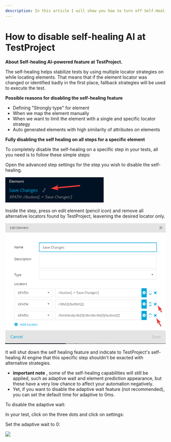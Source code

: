 ```yaml
---
description: In this article I will show you how to turn off Self-Healing for Mobile/Web.
---
```


# How to disable self-healing AI at TestProject

**About Self-healing AI-powered feature at TestProject.**

The self-healing helps stabilize tests by using multiple locator strategies on while locating elements. That means that if the element locator was changed or identified badly in the first place, fallback strategies will be used to execute the test.

**Possible reasons for disabling the self-healing feature**

* Defining "Strongly type" for element
* When we map the element manually
* When we want to limit the element with a single and specific locator strategy
* Auto generated elements with high similarity of attributes on elements

**Fully disabling the self healing on all steps for a specific element**

To completely disable the self-healing on a specific step in your tests, all you need is to follow these simple steps:

Open the advanced step settings for the step you wish to disable the self-healing.

![](<../../.gitbook/assets/image (522).png>)

Inside the step, press on edit element (pencil icon) and remove all alternative locators found by TestProject, leavening the desired locator only.

![](<../../.gitbook/assets/image (472).png>)

It will shut down the self healing feature and indicate to TestProject's self-healing AI engine that this specific step shouldn't be exacted with alternative strategies.

* **important note** , some of the self-healing capabilities will still be applied, such as adaptive wait and element prediction appearance, but these have a  very low chance to affect your automation negatively.
* Yet, if you want to disable the adaptive wait feature (not recommended), you can set the default time for adaptive to 0ms.

To disable the adaptive wait:

In your test, click on the three dots and click on settings:



Set the adaptive wait to 0:

![](https://downloads.intercomcdn.com/i/o/259446317/b0779b8b1e4433a567366586/image.png)
